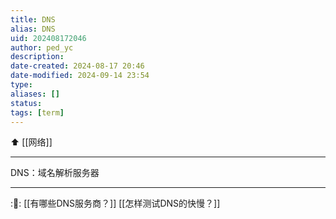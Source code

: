 ```yaml
---
title: DNS
alias: DNS
uid: 202408172046
author: ped_yc
description: 
date-created: 2024-08-17 20:46
date-modified: 2024-09-14 23:54
type: 
aliases: []
status: 
tags: [term]
---
```


⬆
[[网络]]

---

DNS：域名解析服务器

---

::link::
[[有哪些DNS服务商？]]
[[怎样测试DNS的快慢？]]
